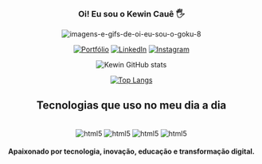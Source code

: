 <div align="center">
  
### Oi! Eu sou o Kewin Cauê 🖐

![imagens-e-gifs-de-oi-eu-sou-o-goku-8](https://github.com/kewin3/kewin3/assets/68565886/17a7ce35-526d-47e9-b2fa-33b0f908b6ca)

[![Portfólio](https://img.shields.io/website?label=PortfolioKewin.app&style=for-the-badge&url=https://meuportfoliokewin.netlify.app/)](https://meuportfoliokewin.netlify.app/)
[![LinkedIn](https://img.shields.io/badge/LinkedIn-0077B5?style=for-the-badge&logo=linkedin&logoColor=white)](https://www.linkedin.com/in/kewin-cau%C3%AA/)
[![Instagram](https://img.shields.io/badge/Instagram-E4405F?style=for-the-badge&logo=instagram&logoColor=white)](https://www.instagram.com/kewincaue/)

![Kewin GitHub stats](https://github-readme-stats.vercel.app/api?username=kewin3&show_icons=true&theme=merko)
  
 [![Top Langs](https://github-readme-stats.vercel.app/api/top-langs/?username=kewin3&layout=donut)](https://github.com/anuraghazra/github-readme-stats)

## Tecnologias que uso no meu dia a dia

<div style="display: inline_block"></br>
  <img align="center" alt="html5" src="https://img.shields.io/badge/HTML5-E34F26?style=for-the-badge&logo=html5&logoColor=white" />
  <img align="center" alt="html5" src="https://img.shields.io/badge/CSS3-1572B6?style=for-the-badge&logo=css3&logoColor=white" />
  <img align="center" alt="html5" src="https://img.shields.io/badge/JavaScript-F7DF1E?style=for-the-badge&logo=javascript&logoColor=black" />
  <img align="center" alt="html5" src="https://img.shields.io/badge/MySQL-00000F?style=for-the-badge&logo=mysql&logoColor=white" />
</div>

#### Apaixonado por tecnologia, inovação, educação e transformação digital.

</div>

